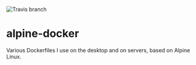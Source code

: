 ![Travis branch](https://img.shields.io/travis/smt/alpine-docker/master.svg?maxAge=2592000)

# alpine-docker
Various Dockerfiles I use on the desktop and on servers, based on Alpine Linux.
